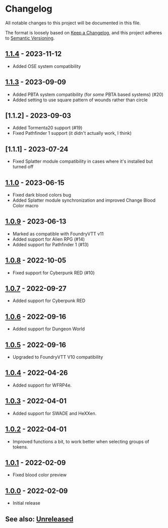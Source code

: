 # Changelog
All notable changes to this project will be documented in this file.

The format is loosely based on [Keep a Changelog](https://keepachangelog.com/en/1.0.0/),
and this project adheres to [Semantic Versioning](https://semver.org/spec/v2.0.0.html).

##  [1.1.4] - 2023-11-12
- Added OSE system compatibility

##  [1.1.3] - 2023-09-09
- Added PBTA system compatibility (for *some* PBTA based systems) (#20)
- Added setting to use square pattern of wounds rather than circle

##  [1.1.2] - 2023-09-03
- Added Tormenta20 support (#19)
- Fixed Pathfinder 1 support (it didn't actually work, I think)

##  [1.1.1] - 2023-07-24
- Fixed Splatter module compatibility in cases where it's installed but turned off

##  [1.1.0] - 2023-06-15
- Fixed dark blood colors bug
- Added Splatter module synchronization and improved Change Blood Color macro

##  [1.0.9] - 2023-06-13
- Marked as compatible with FoundryVTT v11
- Added support for Alien RPG (#14)
- Added support for Pathfinder 1 (#13)

##  [1.0.8] - 2022-10-05
- Fixed support for Cyberpunk RED (#10)

##  [1.0.7] - 2022-09-27
- Added support for Cyberpunk RED

##  [1.0.6] - 2022-09-16
- Added support for Dungeon World

##  [1.0.5] - 2022-09-16
- Upgraded to FoundryVTT V10 compatibility

##  [1.0.4] - 2022-04-26
- Added support for WFRP4e.

##  [1.0.3] - 2022-04-01
- Added support for SWADE and HeXXen.

##  [1.0.2] - 2022-04-01
- Improved functions a bit, to work better when selecting groups of tokens.

##  [1.0.1] - 2022-02-09
- Fixed blood color preview

##  [1.0.0] - 2022-02-09
- Initial release

## See also: [Unreleased]

[1.0.0]: https://github.com/shemetz/tokenmagic-automatic-wounds/compare/0.2.0...1.0.0
[1.0.1]: https://github.com/shemetz/tokenmagic-automatic-wounds/compare/1.0.0...1.0.1
[1.0.2]: https://github.com/shemetz/tokenmagic-automatic-wounds/compare/1.0.1...1.0.2
[1.0.3]: https://github.com/shemetz/tokenmagic-automatic-wounds/compare/1.0.2...1.0.3
[1.0.4]: https://github.com/shemetz/tokenmagic-automatic-wounds/compare/1.0.3...1.0.4
[1.0.5]: https://github.com/shemetz/tokenmagic-automatic-wounds/compare/1.0.4...1.0.5
[1.0.6]: https://github.com/shemetz/tokenmagic-automatic-wounds/compare/1.0.5...1.0.6
[1.0.7]: https://github.com/shemetz/tokenmagic-automatic-wounds/compare/1.0.6...1.0.7
[1.0.8]: https://github.com/shemetz/tokenmagic-automatic-wounds/compare/1.0.7...1.0.8
[1.0.9]: https://github.com/shemetz/tokenmagic-automatic-wounds/compare/1.0.8...1.0.9
[1.1.0]: https://github.com/shemetz/tokenmagic-automatic-wounds/compare/1.0.9...1.1.0
[1.1.3]: https://github.com/shemetz/tokenmagic-automatic-wounds/compare/1.1.0...1.1.3
[1.1.4]: https://github.com/shemetz/tokenmagic-automatic-wounds/compare/1.1.3...1.1.4
[Unreleased]: https://github.com/shemetz/tokenmagic-automatic-wounds/compare/1.1.4...HEAD
